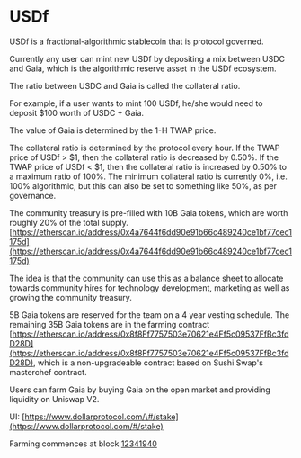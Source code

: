 # USDf

USDf is a fractional-algorithmic stablecoin that is protocol governed.

Currently any user can mint new USDf by depositing a mix between USDC and Gaia, which is the algorithmic reserve asset in the USDf ecosystem.

The ratio between USDC and Gaia is called the collateral ratio.

For example, if a user wants to mint 100 USDf, he/she would need to deposit $100 worth of USDC + Gaia.

The value of Gaia is determined by the 1-H TWAP price.

The collateral ratio is determined by the protocol every hour. If the TWAP price of USDf &gt; $1, then the collateral ratio is decreased by 0.50%. If the TWAP price of USDf &lt; $1, then the collateral ratio is increased by 0.50% to a maximum ratio of 100%. The minimum collateral ratio is currently 0%, i.e. 100% algorithmic, but this can also be set to something like 50%, as per governance.

The community treasury is pre-filled with 10B Gaia tokens, which are worth roughly 20% of the total supply. [https://etherscan.io/address/0x4a7644f6dd90e91b66c489240ce1bf77cec1175d](https://etherscan.io/address/0x4a7644f6dd90e91b66c489240ce1bf77cec1175d)

The idea is that the community can use this as a balance sheet to allocate towards community hires for technology development, marketing as well as growing the community treasury.

5B Gaia tokens are reserved for the team on a 4 year vesting schedule. The remaining 35B Gaia tokens are  in the farming contract [https://etherscan.io/address/0x8f8Ff7757503e70621e4Ff5c09537FfBc3fdD28D](https://etherscan.io/address/0x8f8Ff7757503e70621e4Ff5c09537FfBc3fdD28D), which is a non-upgradeable contract based on Sushi Swap's masterchef contract.

Users can farm Gaia by buying Gaia on the open market and providing liquidity on Uniswap V2.

UI: [https://www.dollarprotocol.com/\#/stake](https://www.dollarprotocol.com/#/stake)

Farming commences at block [12341940](https://etherscan.io/block/countdown/12341940)


